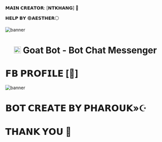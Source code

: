  𝗠𝗔𝗜𝗡 𝗖𝗥𝗘𝗔𝗧𝗢𝗥: [𝗡𝗧𝗞𝗛𝗔𝗡𝗚] 🧋

𝗛𝗘𝗟𝗣 𝗕𝗬 🟢𝗔𝗘𝗦𝗧𝗛𝗘𝗥⚪

<img src="https://i.ibb.co/6bMGTmG/438115856.jpg" alt="banner">
<h1 align="center"><img src="./dashboard/images/logo-non-bg.png" width="22px"> Goat Bot - Bot Chat Messenger</h1>


# 𝗙𝗕 𝗣𝗥𝗢𝗙𝗜𝗟𝗘 [📑]

<img                                  src="https://i.ibb.co/ykJRfjt/image.jpg" alt="banner"> 


# 𝗕𝗢𝗧 𝗖𝗥𝗘𝗔𝗧𝗘 𝗕𝗬 𝗣𝗛𝗔𝗥𝗢𝗨𝗞»☪



# 𝗧𝗛𝗔𝗡𝗞 𝗬𝗢𝗨 🍟
